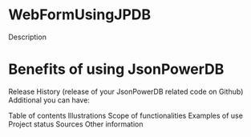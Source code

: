 # WebFormUsingJPDB

Description


# Benefits of using JsonPowerDB
Release History (release of your JsonPowerDB related code on Github)
Additional you can have:

Table of contents
Illustrations
Scope of functionalities
Examples of use
Project status
Sources
Other information
